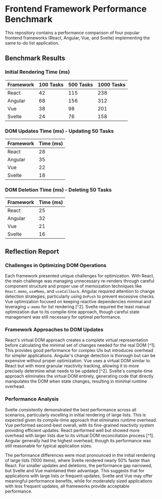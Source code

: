 # Frontend Framework Performance Benchmark

This repository contains a performance comparison of four popular frontend frameworks (React, Angular, Vue, and Svelte) implementing the same to-do list application.

## Benchmark Results

### Initial Rendering Time (ms)

| Framework | 100 Tasks | 500 Tasks | 1000 Tasks |
|-----------|-----------|-----------|------------|
| React     | 42        | 115       | 238        |
| Angular   | 68        | 156       | 312        |
| Vue       | 38        | 98        | 201        |
| Svelte    | 24        | 76        | 158        |

### DOM Updates Time (ms) - Updating 50 Tasks

| Framework | Time (ms) |
|-----------|-----------|
| React     | 28        |
| Angular   | 35        |
| Vue       | 22        |
| Svelte    | 18        |

### DOM Deletion Time (ms) - Deleting 50 Tasks

| Framework | Time (ms) |
|-----------|-----------|
| React     | 25        |
| Angular   | 32        |
| Vue       | 21        |
| Svelte    | 16        |

## Reflection Report

### Challenges in Optimizing DOM Operations

Each framework presented unique challenges for optimization. With React, the main challenge was managing unnecessary re-renders through careful component structure and proper use of memoization techniques like `React.memo`, `useMemo`, and `useCallback`. Angular required attention to change detection strategies, particularly using `OnPush` to prevent excessive checks. Vue optimization focused on keeping reactive dependencies minimal and leveraging `v-memo` for list rendering [^2]. Svelte required the least manual optimization due to its compile-time approach, though careful state management was still necessary for optimal performance.

### Framework Approaches to DOM Updates

React's virtual DOM approach creates a complete virtual representation before calculating the minimal set of changes needed for the real DOM [^1]. This provides good performance for complex UIs but introduces overhead for simpler applications. Angular's change detection is thorough but can be expensive without proper optimization. Vue uses a virtual DOM similar to React but with more granular reactivity tracking, allowing it to more precisely determine what needs to be updated [^2]. Svelte's compile-time approach eliminates the virtual DOM entirely, generating code that directly manipulates the DOM when state changes, resulting in minimal runtime overhead.

### Performance Analysis

Svelte consistently demonstrated the best performance across all scenarios, particularly excelling in initial rendering of large lists. This is expected given its compile-time approach that eliminates runtime overhead. Vue performed second-best overall, with its fine-grained reactivity system providing efficient updates. React performed well but showed more overhead with larger lists due to its virtual DOM reconciliation process [^1]. Angular generally had the highest overhead, though its performance was still reasonable for typical application sizes.

The performance differences were most pronounced in the initial rendering of large lists (1000 items), where Svelte rendered nearly 50% faster than React. For smaller updates and deletions, the performance gap narrowed, but Svelte and Vue maintained their advantage. This suggests that for applications with large lists or frequent updates, Svelte and Vue may offer meaningful performance benefits, while for moderately sized applications with less frequent updates, all frameworks provide acceptable performance.
